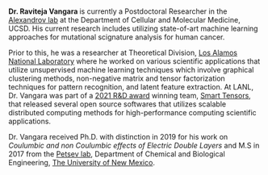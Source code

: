 ### 

<strong> Dr. Raviteja Vangara </strong> is currently a Postdoctoral Researcher in the [Alexandrov lab](https://alexandrov.cloud.ucsd.edu/) at the Department of Cellular and Molecular Medicine, UCSD. His current research includes utilizing state-of-art machine learning approaches for mutational scignature analysis for human cancer. 

Prior to this, he was a researcher at Theoretical Division, [Los Alamos National Laboratory](https://www.lanl.gov) where he worked on various scientific applications that utilize unsupervised machine learning techniques which involve graphical clustering methods, non-negative matrix and tensor factorization techniques for pattern recognition, and latent feature extraction. At LANL, Dr. Vangara was part of a [2021 R&D award](https://www.rdworldonline.com/2021-rd-100-award-winners/) winning team, [Smart Tensors](https://collaboration.lanl.gov/smarttensors), that released several open source softwares that utilizes scalable distributed computing methods for high-performance computing scientific applications. 

Dr. Vangara received Ph.D. with distinction in 2019 for his work on <em>Coulumbic and non Coulumbic effects of Electric Double Layers</em>  and M.S in 2017 from the [Petsev lab](https://petsevlab.unm.edu),  Department of Chemical and Biological Engineering, [The University of New Mexico](https://cbe.unm.edu). 




<!--

<div align="center", style="font-size: 50px">

  <img src="https://github-readme-stats.vercel.app/api?username=rvangara&show_icons=true&hide_border=true&theme=algolia&count_private=True&hide_rank=True"></img>

</div>
 -->


<!-- Light Mode 
<div align="center"> 
<a href="https://github.com/anuraghazra/github-readme-stats#gh-light-mode-only">
<img height=200 src="https://github-readme-stats-git-master-rstaa-rickstaa.vercel.app//api/top-langs/?username=rvangara&layout=compact&langs_count=10&hide_border=1&role=OWNER,COLLABORATOR#gh-light-mode-only" alt="Raviteja Vangara's Language stats" />
</a>
<a href="https://github.com/anuraghazra/github-readme-stats#gh-light-mode-only">
<img height=200 src="https://github-readme-stats-git-master-rstaa-rickstaa.vercel.app//api?username=rvangara&show_icons=true&count_private=true&line_height=28&hide_border=1&include_all_commits=true&card_width=450&role=OWNER,COLLABORATOR&exclude_repo=github-readme-stats#gh-light-mode-only" alt="Raviteja Vangara's Github stats" />
</a>
</div>

<!-- Dark Mode 
<div align="center"> 
<a href="https://github.com/anuraghazra/github-readme-stats#gh-dark-mode-only">
<img height=200 src="https://github-readme-stats-git-master-rstaa-rickstaa.vercel.app//api/top-langs/?username=rvangara&layout=compact&langs_count=10&hide_border=1&role=OWNER,COLLABORATOR&theme=dark&bg_color=000000#gh-dark-mode-only" alt="Raviteja Vangara's Language stats" />
</a>
<a href="https://github.com/anuraghazra/github-readme-stats#gh-dark-mode-only">
<img height=200 src="https://github-readme-stats-git-master-rstaa-rickstaa.vercel.app//api?username=rvangara&show_icons=true&count_private=true&line_height=28&hide_border=1&include_all_commits=true&card_width=450&role=OWNER,COLLABORATOR&exclude_repo=github-readme-stats&theme=dark&bg_color=000000#gh-dark-mode-only" alt="Raviteja Vangara's Github stats" />
</a>
</div>
 -->


<!--
**rvangara/rvangara** is a ✨ _special_ ✨ repository because its `README.md` (this file) appears on your GitHub profile.

Here are some ideas to get you started:

- 🔭 I’m currently working on ...
- 🌱 I’m currently learning ...
- 👯 I’m looking to collaborate on ...
- 🤔 I’m looking for help with ...
- 💬 Ask me about ...
- 📫 How to reach me: ...
- 😄 Pronouns: ...
- ⚡ Fun fact: ...
-->
